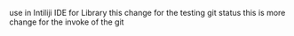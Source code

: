 use in Intiliji IDE for Library
this change for the testing git status
this is more change for the invoke of the git
